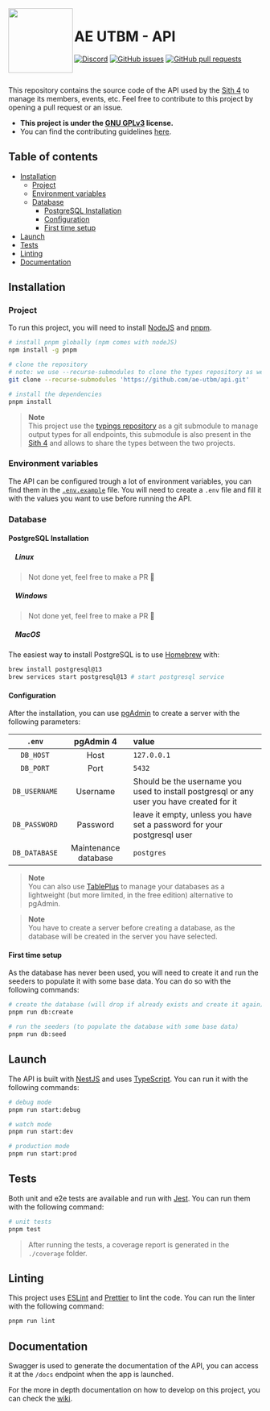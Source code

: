 <img align="left" src="https://github.com/ae-utbm/api/assets/49886317/aa7a4e72-e6e4-4a70-bf70-3bb209553214" height="128">

# AE UTBM - API

[![Discord](https://img.shields.io/badge/Discord-%235865F2.svg?style=for-the-badge&logo=discord&logoColor=white)](https://discord.gg/XK9WfPsUFm)
[![GitHub issues](https://img.shields.io/github/issues/ae-utbm/api?style=for-the-badge)](https://GitHub.com/ae-utbm/api/issues)
[![GitHub pull requests](https://img.shields.io/github/issues-pr/ae-utbm/api?style=for-the-badge)](https://GitHub.com/ae-utbm/api/issues)

<br/>

This repository contains the source code of the API used by the [Sith 4](https://github.com/ae-utbm/sith4/) to manage its members, events, etc. Feel free to contribute to this project by opening a pull request or an issue.

- **This project is under the [GNU GPLv3](./LICENSE) license.**
- You can find the contributing guidelines [here](./.github/CONTRIBUTING.md).

## Table of contents

- [Installation](#installation)
  - [Project](#project)
  - [Environment variables](#environment-variables)
  - [Database](#database)
    - [PostgreSQL Installation](#postgresql-installation)
    - [Configuration](#configuration)
    - [First time setup](#first-time-setup)
- [Launch](#launch)
- [Tests](#tests)
- [Linting](#linting)
- [Documentation](#documentation)

## Installation

### Project

To run this project, you will need to install [NodeJS](https://nodejs.org/en/) and [pnpm](https://pnpm.io/).

```bash
# install pnpm globally (npm comes with nodeJS)
npm install -g pnpm
```

```bash
# clone the repository
# note: we use --recurse-submodules to clone the types repository as well
git clone --recurse-submodules 'https://github.com/ae-utbm/api.git'

# install the dependencies
pnpm install
```

> **Note**  
> This project use the [typings repository](https://github.com/ae-utbm/typings) as a git submodule to manage output types for all endpoints, this submodule is also present in the [Sith 4](https://github.com/ae-utbm/sith4) and allows to share the types between the two projects.

### Environment variables

The API can be configured trough a lot of environment variables, you can find them in the [`.env.example`](./.env.example) file. You will need to create a `.env` file and fill it with the values you want to use before running the API.

### Database

#### PostgreSQL Installation

<h5><img src="https://upload.wikimedia.org/wikipedia/commons/a/af/Tux.png" width=10> Linux<br></h5>

> Not done yet, feel free to make a PR 🎉

<h5><img src="https://upload.wikimedia.org/wikipedia/commons/4/44/Microsoft_logo.svg" width=10> Windows<br></h5>

> Not done yet, feel free to make a PR 🎉

<h5><img src="https://upload.wikimedia.org/wikipedia/commons/8/84/Apple_Computer_Logo_rainbow.svg" width=10> MacOS</h5>

The easiest way to install PostgreSQL is to use [Homebrew](https://brew.sh/) with:

```bash
brew install postgresql@13
brew services start postgresql@13 # start postgresql service
```

#### Configuration

After the installation, you can use [pgAdmin](https://www.pgadmin.org/) to create a server with the following parameters:

|    `.env`     |      pgAdmin 4       | value                                                                                     |
| :-----------: | :------------------: | :---------------------------------------------------------------------------------------- |
|   `DB_HOST`   |         Host         | `127.0.0.1`                                                                               |
|   `DB_PORT`   |         Port         | `5432`                                                                                    |
| `DB_USERNAME` |       Username       | Should be the username you used to install postgresql or any user you have created for it |
| `DB_PASSWORD` |       Password       | leave it empty, unless you have set a password for your postgresql user                   |
| `DB_DATABASE` | Maintenance database | `postgres`                                                                                |

> **Note**  
> You can also use [TablePlus](https://tableplus.com/) to manage your databases as a lightweight (but more limited, in the free edition) alternative to pgAdmin.

> **Note**  
> You have to create a server before creating a database, as the database will be created in the server you have selected.

#### First time setup

As the database has never been used, you will need to create it and run the seeders to populate it with some base data. You can do so with the following commands:

```bash
# create the database (will drop if already exists and create it again)
pnpm run db:create

# run the seeders (to populate the database with some base data)
pnpm run db:seed
```

## Launch

The API is built with [NestJS](https://nestjs.com/) and uses [TypeScript](https://www.typescriptlang.org/). You can run it with the following commands:

```bash
# debug mode
pnpm run start:debug

# watch mode
pnpm run start:dev

# production mode
pnpm run start:prod
```

## Tests

Both unit and e2e tests are available and run with [Jest](https://jestjs.io/). You can run them with the following command:

```bash
# unit tests
pnpm test
```

> After running the tests, a coverage report is generated in the `./coverage` folder.

## Linting

This project uses [ESLint](https://eslint.org/) and [Prettier](https://prettier.io/) to lint the code. You can run the linter with the following command:

```bash
pnpm run lint
```

## Documentation

Swagger is used to generate the documentation of the API, you can access it at the `/docs` endpoint when the app is launched.

For the more in depth documentation on how to develop on this project, you can check the [wiki](https://github.com/ae-utbm/api/wiki).
